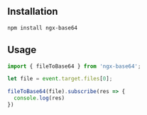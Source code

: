 ## Installation

```sh
npm install ngx-base64
```

## Usage

```js
import { fileToBase64 } from 'ngx-base64';

let file = event.target.files[0];

fileToBase64(file).subscribe(res => {
  console.log(res)
})
```